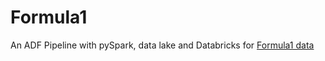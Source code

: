 # Formula1

An ADF Pipeline with pySpark, data lake and Databricks for [Formula1 data](http://ergast.com/mrd/db/#csv)
